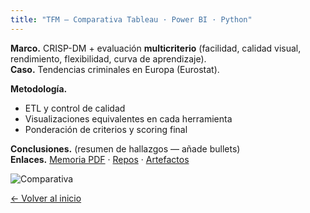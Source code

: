 ```yaml
---
title: "TFM — Comparativa Tableau · Power BI · Python"
---
```


**Marco.** CRISP-DM + evaluación **multicriterio** (facilidad, calidad visual, rendimiento, flexibilidad, curva de aprendizaje).  
**Caso.** Tendencias criminales en Europa (Eurostat).

**Metodología.**
- ETL y control de calidad
- Visualizaciones equivalentes en cada herramienta
- Ponderación de criterios y scoring final

**Conclusiones.** (resumen de hallazgos — añade bullets)  
**Enlaces.** [Memoria PDF](#) · [Repos](#) · [Artefactos](#)

![Comparativa](/assets/img/tfm_comp.png)


[← Volver al inicio](/)
